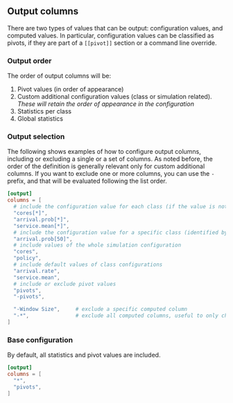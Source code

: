 ## Output columns

There are two types of values that can be output: configuration values, and computed values.
In particular, configuration values can be classified as pivots, if they are part of a `[[pivot]]` section or a command line override.

### Output order

The order of output columns will be:

1. Pivot values (in order of appearance)
2. Custom additional configuration values (class or simulation related).
   _These will retain the order of appearance in the configuration_
3. Statistics per class
4. Global statistics

### Output selection

The following shows examples of how to configure output columns, including or excluding a single or a set of columns.
As noted before, the order of the definition is generally relevant only for custom additional columns.
If you want to exclude one or more columns, you can use the `-` prefix, and that will be evaluated following the list order.

```toml
[output]
columns = [
  # include the configuration value for each class (if the value is not explicit, the default is used)
  "cores[*]",
  "arrival.prob[*]",
  "service.mean[*]",
  # include the configuration value for a specific class (identified by the cores value, or by name if defined)
  "arrival.prob[50]",
  # include values of the whole simulation configuration
  "cores",
  "policy",
  # include default values of class configurations
  "arrival.rate",
  "service.mean",
  # include or exclude pivot values
  "pivots",
  "-pivots",

  "-Window Size",     # exclude a specific computed column
  "-*",               # exclude all computed columns, useful to only choose a handful of columns
]
```

### Base configuration

By default, all statistics and pivot values are included.

```toml
[output]
columns = [
  "*",
  "pivots",
]
```
